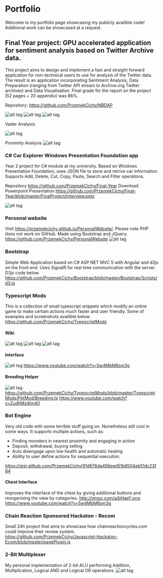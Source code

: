 # Portfolio

Welcome to my portfolio page showcasing my publicly availible code! Additional work can be showcased at a request.

## Final Year project: GPU accelerated application for sentiment analysis based on Twitter Archive data.
This project aims to design and implement a fast and straight forward application for non-technical users to use for analysis of the Twitter data. The result is an application incorporating Sentiment Analysis, Data Preparation (ranging from Twitter API stream to Archive.org Twitter archives) and Data Visualisation. Final grade for the report on the project (52 pages + 20 appendix) was 86%.

Repository: https://github.com/PrzemekCichy/NBDAP

![alt tag](https://imgur.com/wzot3mf.png)
![alt tag](https://i.imgur.com/QeMyVhw.png)
![alt tag](https://i.imgur.com/qf9TTjV.png)

Vader Analysis

![alt tag](https://i.imgur.com/BOj9oMu.png)

Proximity Analysis
![alt tag](https://imgur.com/vZhQLmj.png)

### C# Car Explorer Windows Presentation Foundation app

Year 2 project for C# module at my university. Based on Windows Presentation Foundation, uses JSON file to store and retrive car information.
Supports Add, Delete, Cut, Copy, Paste, Search and Filter operations. 

Repository https://github.com/PrzemekCichy/Final-Year
Download Powerpoint Presentation https://github.com/PrzemekCichy/Final-Year/blob/master/FinalProject/Interview.pptx

![alt tag](http://i.imgur.com/e7uqlL1.png)

### Personal website
Visit https://przemekcichy.github.io/PersonalWebsite/. Please note PHP does not work on GitHub.
Made using Bootstrap and JQuery.
https://github.com/PrzemekCichy/PersonalWebsite
![alt tag](http://imgur.com/RfCkC8Z.png)

### Bootstrap
Simple Web Application based on C# ASP.NET MVC 5 with Angular and d3js on the front end.
Uses SignalR for real time communication with the server.
D3js code below.
https://github.com/PrzemekCichy/Bootstrap/blob/master/Bootstrap/Scripts/d3.ts

### Typescript Mods
This is a collection of small typescript snippets which modify an online game to make certain actions much faster and user friendly.
Some of examples and screenshots availible below.
https://github.com/PrzemekCichy/TypescriptMods

#### Wiki
![alt tag](http://i.imgur.com/U55GDLi.png)
![alt tag](http://i.imgur.com/1xixqpG.png)
![alt tag](http://i.imgur.com/Bgau3wK.png)

#### Interface
![alt tag](http://i.imgur.com/aUEXltd.png)
https://www.youtube.com/watch?v=5w4MbM6sm3g

#### Breeding Helper
![alt tag](http://imgur.com/rOv31ht.png)
https://github.com/PrzemekCichy/TypescriptMods/blob/master/TypescriptMods/PetMod/Breeding.ts
https://www.youtube.com/watch?v=ZudhMz4hn40


### Bot Engine
Very old code with some terrible stuff going on. Nonetheless still cool in some ways. 
It supports multiple actions, such as:
* Finding monsters in nearest proximity and engaging in action
* Deposit, withdrawal, buying selling
* Auto disengage upon low health and automatic healing
* Ability to user define actions for sequential execution. 

https://gist.github.com/PrzemekCichy/91d676da456eed51b8504ab51dc23f84


#### Chest Interface
Improves the interface of the chest by giving additional buttons and reorganising the view by categories.
http://imgur.com/a/bHaeY.png
https://www.youtube.com/watch?v=5w4MbM6sm3g


### Chain Reaction Sponsored Hackaton - Recom
Small 24h project that aims to showcase how chainreactioncycles.com could improve their review system.
https://github.com/PrzemekCichy/Javascript-Hackaton-Ecom/blob/master/pagePlugin.js


### 2-Bit Multiplexer
My personal implementation of 2-bit ALU performing Addition, Multiplication, Logical AND and Logical OR operations.
![alt tag](http://i.imgur.com/d3ymfHE.png)

